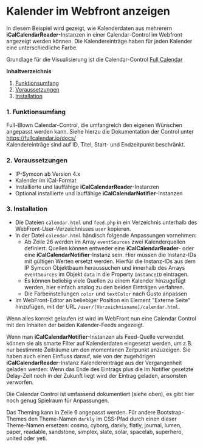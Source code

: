 Kalender im Webfront anzeigen
===

In diesem Beispiel wird gezeigt, wie Kalenderdaten aus mehrerern **iCalCalendarReader**-Instanzen in einer Calendar-Control im Webfront angezeigt werden können. Die Kalendereinträge haben für jeden Kalender eine unterschiedliche Farbe.

Grundlage für die Visualisierung ist die Calendar-Control [Full Calendar](https://fullcalendar.io/)


**Inhaltverzeichnis**

1. [Funktionsumfang](#1-funktionsumfang)
2. [Voraussetzungen](#2-voraussetzungen)
3. [Installation](#3-installation)

### 1. Funktionsumfang

Full-Blown Calendar-Control, die umfangreich den eigenen Wünschen angepasst werden kann. Siehe hierzu die Dokumentation der Control unter https://fullcalendar.io/docs/  
Kalendereinträge sind auf ID, Titel, Start- und Endzeitpunkt beschränkt.


### 2. Voraussetzungen

- IP-Symcon ab Version 4.x
- Kalender im iCal-Format
- Installierte und lauffähige **iCalCalendarReader**-Instanzen
- Optional installierte und lauffähige **iCalCalendarNotifier**-Instanzen


### 3. Installation

* Die Dateien `calendar.html` und `feed.php` in ein Verzeichnis unterhalb des WebFront-User-Verzeichnisses `user` kopieren.  
* In der Datei `calendar.html` händisch folgende Anpassungen vornehmen:
  * Ab Zeile 26 werden im Array `eventSources` zwei Kalenderquellen definiert. Quellen können entweder eine **iCalCalendarReader**- oder eine **iCalCalendarNotifier**-Instanz sein. Hier müssen die Instanz-IDs mit gültigen Werten ersetzt werden. Hierfür die Instanz-IDs aus dem IP Symcon Objektbaum heraussuchen und innerhalb des Arrays `eventSources` im Objekt `data` in die Property `InstanceID` eintragen.
  * Es können beliebig viele Quellen zu einem Kalender hinzugefügt werden, hier einfach analog zu den beiden Einträgen verfahren.
  * Die Farbeinstellungen `color` und `textColor` nach Gusto anpassen
* Im WebFront-Editor an beliebiger Position ein Element "Externe Seite" hinzufügen, mit der URL `/user/[Verzeichnisname]/calendar.html`.  

Wenn alles korrekt gelaufen ist wird im WebFront nun eine Calendar Control mit den Inhalten der beiden Kalender-Feeds angezeigt.  

Wenn man **iCalCalendarNotifier**-Instanzen als Feed-Quelle verwendet können sie als smarte Filter auf Kalenderdaten eingesetzt werden, um z.B. nur bestimmte Zeiträume um den momentanen Zeitpunkt anzuzeigen. Sie haben auch einen Einfluss darauf, wie von der zugehörigen **iCalCalendarReader**-Instanz Kalendereinträge aus der Vergangenheit geladen werden: Wenn das Ende des Eintrags plus die im Notifier gesetzte Delay-Zeit noch in der Zukunft liegt wird der Eintrag geladen, ansonsten verworfen.  

Die Calendar Control ist umfassend dokumentiert (siehe oben), es gibt hier noch genug Spielraum für Anpassungen.  

Das Theming kann in Zeile 6 angepasst werden. Für andere Bootstrap-Themes den Theme-Namen `darkly` im CSS-Pfad durch einen dieser Theme-Namen ersetzen:
cosmo, cyborg, darkly, flatly, journal, lumen, paper, readable, sandstone, simplex, slate, solar, spacelab, superhero, united oder yeti.
